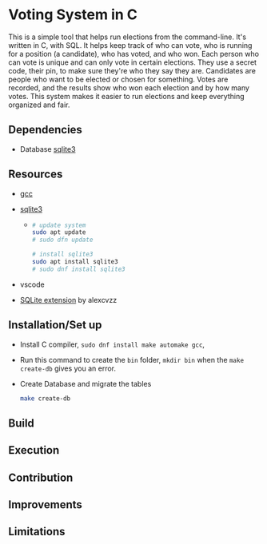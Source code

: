 # Voting System in C

This is a simple tool that helps run elections from the command-line. It's written in C, with SQL. It helps keep track of who can vote, who is running for a position (a candidate), who has voted, and who won. Each person who can vote is unique and can only vote in certain elections. They use a secret code, their pin, to make sure they're who they say they are. Candidates are people who want to be elected or chosen for something. Votes are recorded, and the results show who won each election and by how many votes. This system makes it easier to run elections and keep everything organized and fair.

## Dependencies

- Database [sqlite3](https://www.sqlite.org/docs.html)

## Resources

- [gcc](https://developer.fedoraproject.org/tech/languages/c/c_installation.html)
- [sqlite3](https://www.sqlite.org/docs.html)

  - ```sh
    # update system
    sudo apt update
    # sudo dfn update

    # install sqlite3
    sudo apt install sqlite3
    # sudo dnf install sqlite3

    ```

- vscode
- [SQLite extension](https://marketplace.visualstudio.com/items?itemName=alexcvzz.vscode-sqlite) by alexcvzz

## Installation/Set up

- Install C compiler, `sudo dnf install make automake gcc`,
- Run this command to create the `bin` folder, `mkdir bin` when the `make create-db` gives you an error.

- Create Database and migrate the tables

  ```sh
  make create-db
  ```

## Build

## Execution

## Contribution

## Improvements

## Limitations
